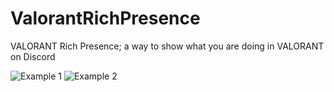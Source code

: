 # ValorantRichPresence
VALORANT Rich Presence; a way to show what you are doing in VALORANT on Discord

![Example 1](https://i.ibb.co/6w3RSjK/image.png) ![Example 2](https://i.ibb.co/k1t3nxK/image.png)

